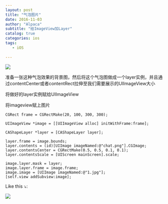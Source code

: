 ```yaml
---
layout: post
title: "气泡图片"
date: 2016-11-03
author: "Alpaca"
subtitle: "给ImageView加Layer"
catalog: true
categories: ios
tags:
   - iOS
   
---
```


![](http://7xqmgj.com1.z0.glb.clouddn.com/2016-11-03-16%3A26%3A22.jpg)

准备一张这种气泡效果的背景图，然后将这个气泡图做成一个layer实例，并且通过contentCenter或者contentRect拉伸至我们需要展示的UIImageView大小  

将做好的layer实例赋给UIImageView

将imageview赋上图片

    CGRect frame = CGRectMake(20, 100, 300, 300);
    
    UIImageView *image = [[UIImageView alloc] initWithFrame:frame];
    
    CAShapeLayer *layer = [CAShapeLayer layer];
    
    layer.frame = image.bounds;
    layer.contents = (id)[UIImage imageNamed:@"chat.png"].CGImage;
    layer.contentsCenter = CGRectMake(0.5, 0.5, 0.1, 0.1);
    layer.contentsScale = [UIScreen mainScreen].scale;
    
    image.layer.mask = layer;
    image.layer.frame = image.frame;
    image.image = [UIImage imageNamed:@"1.jpg"];
    [self.view addSubview:image];
    
Like this ⤵️:  

![](http://7xqmgj.com1.z0.glb.clouddn.com/2016-11-03-16%3A27%3A46.jpg)